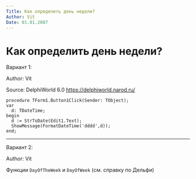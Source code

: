 ```yaml
---
Title: Как определить день недели?
Author: Vit
Date: 01.01.2007
---
```



Как определить день недели?
===========================

Вариант 1: 

Author: Vit

Source: DelphiWorld 6.0 <https://delphiworld.narod.ru/>

    procedure TForm1.Button1Click(Sender: TObject);
    var
      d: TDateTime;
    begin
      d := StrToDate(Edit1.Text);
      ShowMessage(FormatDateTime('dddd',d));
    end;


------------------------------------------------------------------------

Вариант 2: 

Author: Vit

Функции `DayOfTheWeek` и `DayOfWeek` (см. справку по Дельфи)


 

 
